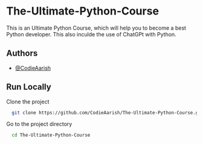 # The-Ultimate-Python-Course

This is an Ultimate Python Course, which will help you to become a best Python developer. This also inculde the use of ChatGPt with Python.
## Authors

- [@CodieAarish](https://www.github.com/codieaarish)


## Run Locally

Clone the project

```bash
  git clone https://github.com/CodieAarish/The-Ultimate-Python-Course.git
```

Go to the project directory

```bash
  cd The-Ultimate-Python-Course
```
